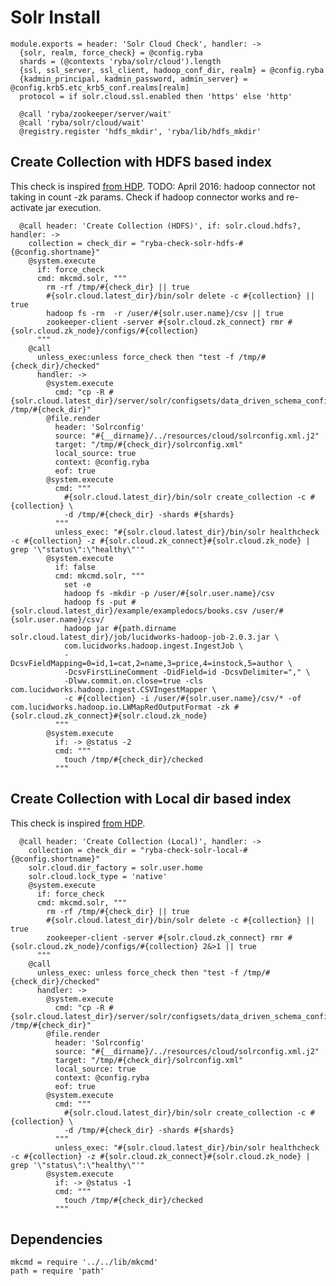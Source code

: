 
# Solr Install

    module.exports = header: 'Solr Cloud Check', handler: ->
      {solr, realm, force_check} = @config.ryba
      shards = (@contexts 'ryba/solr/cloud').length
      {ssl, ssl_server, ssl_client, hadoop_conf_dir, realm} = @config.ryba
      {kadmin_principal, kadmin_password, admin_server} = @config.krb5.etc_krb5_conf.realms[realm]
      protocol = if solr.cloud.ssl.enabled then 'https' else 'http'

      @call 'ryba/zookeeper/server/wait'
      @call 'ryba/solr/cloud/wait'
      @registry.register 'hdfs_mkdir', 'ryba/lib/hdfs_mkdir'

## Create Collection with HDFS based index
This check is inspired [from HDP][search-hdp].
TODO: April 2016: hadoop connector not taking in count -zk params.
Check if hadoop connector works and re-activate jar execution.

      @call header: 'Create Collection (HDFS)', if: solr.cloud.hdfs?, handler: ->
        collection = check_dir = "ryba-check-solr-hdfs-#{@config.shortname}"
        @system.execute
          if: force_check
          cmd: mkcmd.solr, """
            rm -rf /tmp/#{check_dir} || true
            #{solr.cloud.latest_dir}/bin/solr delete -c #{collection} || true
            hadoop fs -rm  -r /user/#{solr.user.name}/csv || true
            zookeeper-client -server #{solr.cloud.zk_connect} rmr #{solr.cloud.zk_node}/configs/#{collection}
          """
        @call 
          unless_exec:unless force_check then "test -f /tmp/#{check_dir}/checked"
          handler: ->
            @system.execute
              cmd: "cp -R #{solr.cloud.latest_dir}/server/solr/configsets/data_driven_schema_configs /tmp/#{check_dir}"
            @file.render
              header: 'Solrconfig'
              source: "#{__dirname}/../resources/cloud/solrconfig.xml.j2"
              target: "/tmp/#{check_dir}/solrconfig.xml"
              local_source: true
              context: @config.ryba
              eof: true
            @system.execute
              cmd: """
                #{solr.cloud.latest_dir}/bin/solr create_collection -c #{collection} \
                -d /tmp/#{check_dir} -shards #{shards}
              """
              unless_exec: "#{solr.cloud.latest_dir}/bin/solr healthcheck -c #{collection} -z #{solr.cloud.zk_connect}#{solr.cloud.zk_node} | grep '\"status\":\"healthy\"'"
            @system.execute
              if: false
              cmd: mkcmd.solr, """
                set -e
                hadoop fs -mkdir -p /user/#{solr.user.name}/csv
                hadoop fs -put #{solr.cloud.latest_dir}/example/exampledocs/books.csv /user/#{solr.user.name}/csv/
                hadoop jar #{path.dirname solr.cloud.latest_dir}/job/lucidworks-hadoop-job-2.0.3.jar \
                com.lucidworks.hadoop.ingest.IngestJob \
                -DcsvFieldMapping=0=id,1=cat,2=name,3=price,4=instock,5=author \
                -DcsvFirstLineComment -DidField=id -DcsvDelimiter="," \
                -Dlww.commit.on.close=true -cls com.lucidworks.hadoop.ingest.CSVIngestMapper \
                -c #{collection} -i /user/#{solr.user.name}/csv/* -of com.lucidworks.hadoop.io.LWMapRedOutputFormat -zk #{solr.cloud.zk_connect}#{solr.cloud.zk_node}
              """
            @system.execute
              if: -> @status -2
              cmd: """
                touch /tmp/#{check_dir}/checked
              """



## Create Collection with Local dir based index
This check is inspired [from HDP][search-hdp].

      @call header: 'Create Collection (Local)', handler: ->
        collection = check_dir = "ryba-check-solr-local-#{@config.shortname}"
        solr.cloud.dir_factory = solr.user.home
        solr.cloud.lock_type = 'native'
        @system.execute
          if: force_check
          cmd: mkcmd.solr, """
            rm -rf /tmp/#{check_dir} || true
            #{solr.cloud.latest_dir}/bin/solr delete -c #{collection} || true
            zookeeper-client -server #{solr.cloud.zk_connect} rmr #{solr.cloud.zk_node}/configs/#{collection} 2&>1 || true
          """
        @call 
          unless_exec: unless force_check then "test -f /tmp/#{check_dir}/checked"
          handler: ->
            @system.execute
              cmd: "cp -R #{solr.cloud.latest_dir}/server/solr/configsets/data_driven_schema_configs /tmp/#{check_dir}"
            @file.render
              header: 'Solrconfig'
              source: "#{__dirname}/../resources/cloud/solrconfig.xml.j2"
              target: "/tmp/#{check_dir}/solrconfig.xml"
              local_source: true
              context: @config.ryba   
              eof: true
            @system.execute
              cmd: """
                #{solr.cloud.latest_dir}/bin/solr create_collection -c #{collection} \
                -d /tmp/#{check_dir} -shards #{shards}
              """
              unless_exec: "#{solr.cloud.latest_dir}/bin/solr healthcheck -c #{collection} -z #{solr.cloud.zk_connect}#{solr.cloud.zk_node} | grep '\"status\":\"healthy\"'"
            @system.execute
              if: -> @status -1
              cmd: """
                touch /tmp/#{check_dir}/checked
              """          

## Dependencies

    mkcmd = require '../../lib/mkcmd'
    path = require 'path'

[search-hdp]:(http://fr.hortonworks.com/hadoop-tutorial/searching-data-solr/)
